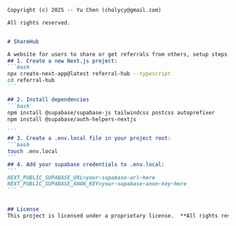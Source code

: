 ````markdown
Copyright (c) 2025 -- Yu Chen (cholycy@gmail.com)

All rights reserved.


# ShareHub

A website for users to share or get referrals from others, setup steps:
## 1. Create a new Next.js project:
```bash
npx create-next-app@latest referral-hub --typescript
cd referral-hub
```

## 2. Install dependencies
```bash
npm install @supabase/supabase-js tailwindcss postcss autoprefixer 
npm install @supabase/auth-helpers-nextjs

```
## 3. Create a .env.local file in your project root:
```bash
touch .env.local
```
## 4. Add your supabase credentials to .env.local:
```
NEXT_PUBLIC_SUPABASE_URL=your-supabase-url-here
NEXT_PUBLIC_SUPABASE_ANON_KEY=your-supabase-anon-key-here
```


## License
This project is licensed under a proprietary license.  **All rights reserved.** You may view the source code, but you may not use, copy, modify, or distribute it without explicit permission from the author. See the [LICENSE](./LICENSE) file for more details.
````
